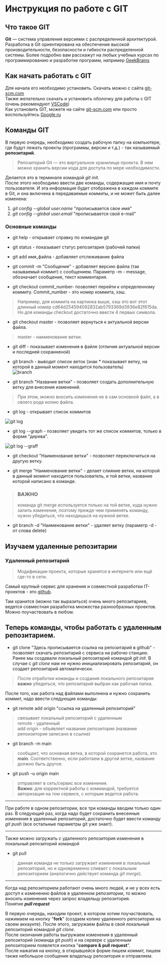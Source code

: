 # Инструкция по работе с GIT  

## Что такое GIT

**Git** — система управления версиями с распределенной архитектурой. Разработка в Git ориентирована на обеспечение высокой производительности, безопасности и гибкости распределенной системы.
Более подробно вам расскажут на любых учебных курсах по программированию и разработке программ, например [GeekBrains](https://gb.ru/)

## Как начать работать с GIT

Для начала его необходимо установить. Скачать можно с сайта [git-scm.com](https://git-scm.com/downloads)  
Также желательно скачать и установить оболочку для работы с GIT (очень рекомендуют [VSCode](https://code.visualstudio.com/))  
Как установить GIT, можете на сайте [git-scm.com](https://git-scm.com/book/ru/v2/%D0%92%D0%B2%D0%B5%D0%B4%D0%B5%D0%BD%D0%B8%D0%B5-%D0%A3%D1%81%D1%82%D0%B0%D0%BD%D0%BE%D0%B2%D0%BA%D0%B0-Git) или просто воспользуйтесь [Google.ru](www.google.ru)

## Команды GIT  

В первую очередь, необходимо создать рабочую папку на компьютере, где будут лежать проекты (программы, версии и т.д.) - так называемый **репозитарий**.
> Репозиторий Git — это виртуальное хранилище проекта. В нем можно хранить версии кода для доступа по мере необходимости.

Делается это в терминале командой *git init*.  
После этого необходимо ввести две команды, содержащие имя и почту пользователя. И эта информация будет отображена в каждом коммите в Git, и она включена в передаваемые коммиты, и не может быть далее изменена:
1. *git config --global user.name* "прописывается свое имя"
1. *git config --global user.email* "прописывается свой e-mail"

### Основные команды

- git help - открывает справку по командам git
- git status - показывает статус репозитария (рабочей папки)
- git add имя_файла - добавляет отслеживание файла
- git commit -m "Сообщение" - добавляет версию файла (так называемый коммит) с сообщением. Параметр -m - message, обозначает сообщение, текст комментария. 

- git checkout commit_number- позволяет перейти к определенному коммиту. Сommit_number - это номер коммита, хэш.  
>Например, для коммита на картинка выше, хэш это вот этот длинный номер cd64d254594092832ab5793369d3936e82f615da.  
Но для команды checkout достаточно ввести 4 первых символа.

- git checkout master - позволяет вернуться к актуальной версии файла.
> master - наименование ветки.  

- git diff - показывает изменения в файле (отличия актуальной версии и последней сохранненой)

- git branch - выводит список веток (знак * показывает ветку, на которой в данный момент находится пользователь)  
![branch](branch.jpg)

- git branch "Название ветки" - позволяет создать дополнительную ветку для внесения изменений.  
>При этом, можно вносить изменения не в сам основной файл, а в своего рода копию файла.

- git log - открывает список коммитов  

![git log](commit.jpg)  

- git log --graph - позволяет увидеть тот же список коммитов, только в форме "дерева".

![git log --graff](graph.jpg)

- git checkout "Наименование ветки" - позволяет переключиться на другую ветку.

- git merge "Наименование ветки" - делает слияние ветки, на которой в данный момент находится пользователь, и той ветки, название которой написано в команде.  
>### **ВАЖНО**  
> команда git merge используется только на той ветке, куда нужно залить изменения, поэтому прежде чем применять команду, нужно убедиться, что находишься на нужной ветке.

- git branch -d "Наименование ветки" - удаляет ветку (параметр -d - от слова delete)

## Изучаем удаленные репозитарии

### **Удаленный репозитарий**  
>Модификации проекта, которые хранятся в интернете или ещё где-то в сети.

Самый крупный сервис для хранения и совместной разработки IT-проектов - это [github](https://github.com/).

Там хранится (можно так выразиться) очень много репозитариев, ведется совместная разработка множества разнообразных проектов. Можно поучаствовать в любом.

## **Теперь команды, чтобы работать с удаленным репозитарием**.

- git clone "Здесь прописывается ссылка на репозитарий в github" - позволяет скачать репозитарий с сервиса на рабочю станцию.   
Ранее мы создавали локальный репозитарий командой *git init*. В случае с *git clone* нам не нужно инициализировать репозитарий, он создает репозитарий автоматически.

> После отработки команды и создания локального репозитария **важно** убедиться, что репозитарий выбран как рабочая папка.

После того, как работа над файлами выполнена и нужно сохранить коммит, надо ввести следующие команды:  
- git remote add origin "ссылка на удаленный репозиторий"  
> связывает локальный репозиторий с удаленным  
> remote - удаленный  
> add origin - объявляет название репозитория (название репоизитория записано в ссылке)
- git branch -m main
> сообщает, что основная ветка, в которой сохранется работа, это **main**. Соответственно, если работаем в другой ветке, название должно быть другое.
- git push -u origin main
> отправляет в сеть/сервис все изменения.  
> **Важно**: для корректной работы с коммандой, требуется авторизация на том сервисе, с которым ведется работа.
------

При работе в одном репозитории, все три команды вводим только один раз. В следующий раз, когда надо будет сохранить внесенные изменения в удаленный репозиторий, достаточно будет ввести команду *git push* (все остальные параметры git уже знает).

---

Также можно загружать с удаленного репозитория изменения в локальный репозиторий командой  
- git pull
> данная команда не только загружает изменения в локальный репозиторий, но и одновременно сливает с локальным репозиторием (аналогично действует команда *git merge*).  
---

Когда над репозиторием работают очень много людей, и не у всех есть доступ к изменению файлов в удаленном репозитории, то можно вносить изменения через запрос владельцу репозитория.  
Понятие ***pull request***

В первую очередь, находим проект, в котором хотим поучаствовать, нажимаем на кнопку "**fork**" (создаем копию удаленного репозитория на своем аккаунте). После этого, загружаем файлы в свой локальный репозиторий командой *git clone*.  
После окончания работы выгружаем изменения в удаленный репозиторий (команда *git push*) и на сервере с удаленным репозиторием появлется кнопка "**compare & pull request**".  
После нажатия на кнопку, в открывшейся форме пишем коммит, пишем также небольшое сообщение владельцу репозитория и отправляем.